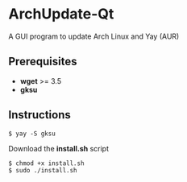 # ArchUpdate-Qt
A GUI program to update Arch Linux and Yay (AUR)

## Prerequisites

* **wget** >= 3.5
* **gksu**

## Instructions
```
$ yay -S gksu
```
Download the **install.sh** script
```
$ chmod +x install.sh
$ sudo ./install.sh
```
